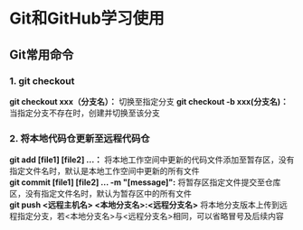 # Git和GitHub学习使用
## Git常用命令
### 1. git checkout
**git checkout xxx（分支名）：** 切换至指定分支
**git checkout -b xxx(分支名)：** 当指定分支不存在时，创建并切换至该分支
### 2. 将本地代码仓更新至远程代码仓
**git add [file1] [file2] ...：** 将本地工作空间中更新的代码文件添加至暂存区，没有指定文件名时，默认是本地工作空间中更新的所有文件<br/>
**git commit [file1] [file2] ... -m "[message]":** 将暂存区指定文件提交至仓库区，没有指定文件名时，默认为暂存区中的所有文件<br/>
**git push <远程主机名> <本地分支名>:<远程分支名>** 将本地分支版本上传到远程指定分支，若<本地分支名>与<远程分支名>相同，可以省略冒号及后续内容<br/>
